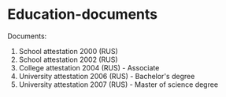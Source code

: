 # Education-documents
Documents:
1. School attestation 2000 (RUS)
2. School attestation 2002 (RUS)
3. College attestation 2004 (RUS) - Associate 
4. University attestation 2006 (RUS) - Bachelor's degree 
5. University attestation 2007 (RUS) - Master of science degree
